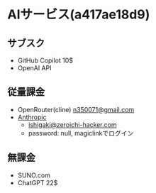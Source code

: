 # AIサービス(a417ae18d9)
## サブスク
- GitHub Copilot 10$
- OpenAI API

## 従量課金
- OpenRouter(cline) n350071@gmail.com
- [Anthropic](https://console.anthropic.com/settings/billing)
  - ishigaki@zeroichi-hacker.com
  - password: null, magiclinkでログイン

## 無課金
- SUNO.com
- ChatGPT 22$
